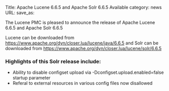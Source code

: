 Title: Apache Lucene 6.6.5 and Apache Solr 6.6.5 Available
category: news
URL: 
save_as: 

The Lucene PMC is pleased to announce the release of Apache Lucene 6.6.5 and Apache Solr 6.6.5

Lucene can be downloaded from <https://www.apache.org/dyn/closer.lua/lucene/java/6.6.5>
and Solr can be downloaded from <https://www.apache.org/dyn/closer.lua/lucene/solr/6.6.5>

### Highlights of this Solr release include:

 * Ability to disable configset upload via -Dconfigset.upload.enabled=false startup parameter
 * Referal to external resources in various config files now disallowed

